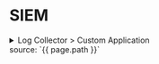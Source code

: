 # SIEM

<details>
<summary>Log Collector > Custom Application</summary>
<div markdown="1">
![image](/assets/images/blog_LogC.png)

## Log Collector > Custom Application
# 응용프로그램 로그 분석 - Postfix
PLURA V5는 응용프로그램에 대한 로그를 업로드 설정을 이요하여 수집할 수 있습니다.
</div>
</details>
source: `{{ page.path }}`
